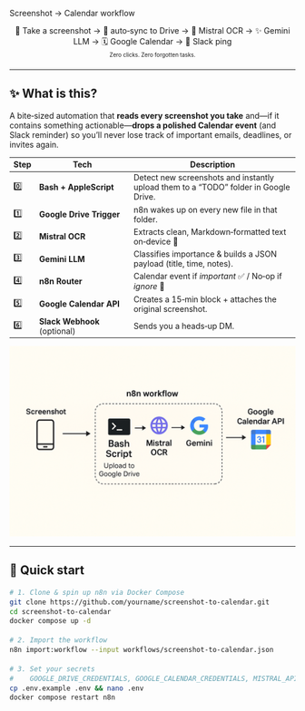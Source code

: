  <!--  ┏━━━━━━━━━━━━━━━━━━━━━━━━━━━━━━━━━━━━━━━━━━┓  -->
<!--  ┃  S C R E E N S H O T   ➜   C A L E N D A R ┃  -->
<!--  ┗━━━━━━━━━━━━━━━━━━━━━━━━━━━━━━━━━━━━━━━━━━┛  -->

Screenshot → Calendar workflow


<div align="center">

📸 Take a screenshot → 📂 auto‑sync to Drive → 🦅 Mistral OCR → ✨ Gemini LLM → 🗓️ Google Calendar → 🔔 Slack ping  
<sub><sup>Zero clicks. Zero forgotten tasks.</sup></sub>


</div>

---

## ✨ What is this?

A bite‑sized automation that **reads every screenshot you take** and—if it contains something actionable—**drops a polished Calendar event** (and Slack reminder) so you’ll never lose track of important emails, deadlines, or invites again.

| Step | Tech | Description |
|------|------|-------------|
| 0️⃣  | **Bash + AppleScript** | Detect new screenshots and instantly upload them to a “TODO” folder in Google Drive. |
| 1️⃣  | **Google Drive Trigger** | n8n wakes up on every new file in that folder. |
| 2️⃣  | **Mistral OCR** | Extracts clean, Markdown‑formatted text on‑device 🦅 |
| 3️⃣  | **Gemini LLM** | Classifies importance & builds a JSON payload (title, time, notes). |
| 4️⃣  | **n8n Router** | Calendar event if *important* ✅ / No‑op if *ignore* 🚫 |
| 5️⃣  | **Google Calendar API** | Creates a 15‑min block + attaches the original screenshot. |
| 6️⃣  | **Slack Webhook** (optional) | Sends you a heads‑up DM. |

<p align="center">
  <img src="./diagram.png" width="780" alt="Workflow diagram">
</p>

---

## 🚀 Quick start

```bash
# 1. Clone & spin up n8n via Docker Compose
git clone https://github.com/yourname/screenshot-to-calendar.git
cd screenshot-to-calendar
docker compose up -d

# 2. Import the workflow
n8n import:workflow --input workflows/screenshot-to-calendar.json

# 3. Set your secrets
#    GOOGLE_DRIVE_CREDENTIALS, GOOGLE_CALENDAR_CREDENTIALS, MISTRAL_API_KEY
cp .env.example .env && nano .env
docker compose restart n8n
